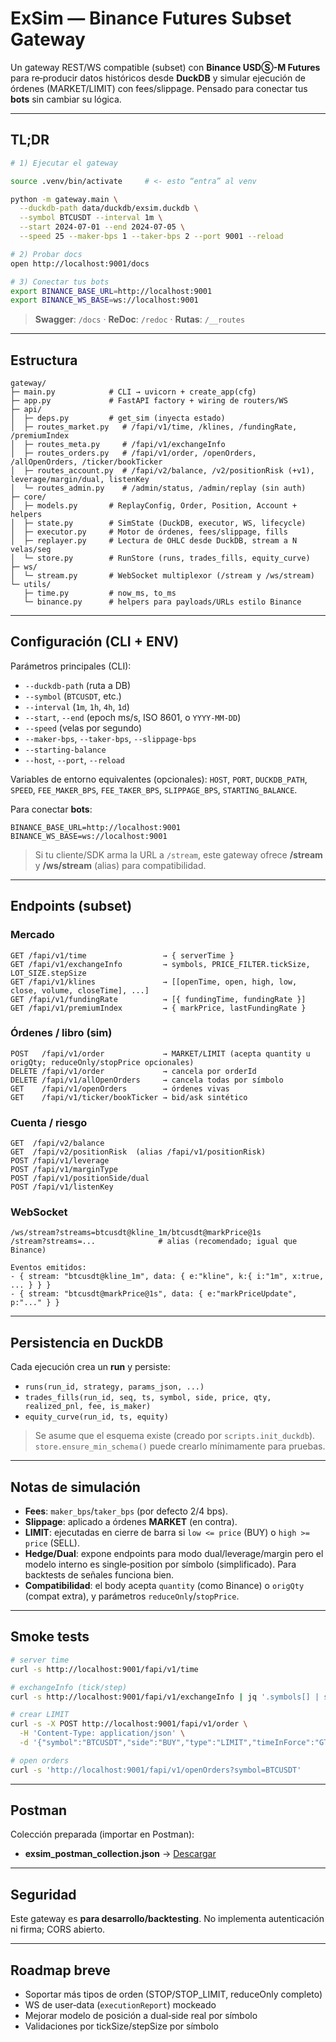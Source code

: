 # ExSim — Binance Futures Subset Gateway

Un gateway REST/WS compatible (subset) con **Binance USDⓈ-M Futures** para re‑producir datos históricos desde **DuckDB** y simular ejecución de órdenes (MARKET/LIMIT) con fees/slippage. Pensado para conectar tus **bots** sin cambiar su lógica.

---

## TL;DR

```bash
# 1) Ejecutar el gateway

source .venv/bin/activate     # <- esto “entra” al venv

python -m gateway.main \
  --duckdb-path data/duckdb/exsim.duckdb \
  --symbol BTCUSDT --interval 1m \
  --start 2024-07-01 --end 2024-07-05 \
  --speed 25 --maker-bps 1 --taker-bps 2 --port 9001 --reload

# 2) Probar docs
open http://localhost:9001/docs

# 3) Conectar tus bots
export BINANCE_BASE_URL=http://localhost:9001
export BINANCE_WS_BASE=ws://localhost:9001
```

> **Swagger**: `/docs` · **ReDoc**: `/redoc` · **Rutas**: `/__routes`

---

## Estructura

```
gateway/
├─ main.py            # CLI → uvicorn + create_app(cfg)
├─ app.py             # FastAPI factory + wiring de routers/WS
├─ api/
│  ├─ deps.py         # get_sim (inyecta estado)
│  ├─ routes_market.py   # /fapi/v1/time, /klines, /fundingRate, /premiumIndex
│  ├─ routes_meta.py     # /fapi/v1/exchangeInfo
│  ├─ routes_orders.py   # /fapi/v1/order, /openOrders, /allOpenOrders, /ticker/bookTicker
│  ├─ routes_account.py  # /fapi/v2/balance, /v2/positionRisk (+v1), leverage/margin/dual, listenKey
│  └─ routes_admin.py    # /admin/status, /admin/replay (sin auth)
├─ core/
│  ├─ models.py       # ReplayConfig, Order, Position, Account + helpers
│  ├─ state.py        # SimState (DuckDB, executor, WS, lifecycle)
│  ├─ executor.py     # Motor de órdenes, fees/slippage, fills
│  ├─ replayer.py     # Lectura de OHLC desde DuckDB, stream a N velas/seg
│  └─ store.py        # RunStore (runs, trades_fills, equity_curve)
├─ ws/
│  └─ stream.py       # WebSocket multiplexor (/stream y /ws/stream)
└─ utils/
   ├─ time.py         # now_ms, to_ms
   └─ binance.py      # helpers para payloads/URLs estilo Binance
```

---

## Configuración (CLI + ENV)

Parámetros principales (CLI):

* `--duckdb-path` (ruta a DB)
* `--symbol` (`BTCUSDT`, etc.)
* `--interval` (`1m`, `1h`, `4h`, `1d`)
* `--start`, `--end` (epoch ms/s, ISO 8601, o `YYYY-MM-DD`)
* `--speed` (velas por segundo)
* `--maker-bps`, `--taker-bps`, `--slippage-bps`
* `--starting-balance`
* `--host`, `--port`, `--reload`

Variables de entorno equivalentes (opcionales): `HOST`, `PORT`, `DUCKDB_PATH`, `SPEED`, `FEE_MAKER_BPS`, `FEE_TAKER_BPS`, `SLIPPAGE_BPS`, `STARTING_BALANCE`.

Para conectar **bots**:

```
BINANCE_BASE_URL=http://localhost:9001
BINANCE_WS_BASE=ws://localhost:9001
```

> Si tu cliente/SDK arma la URL a `/stream`, este gateway ofrece **/stream** y **/ws/stream** (alias) para compatibilidad.

---

## Endpoints (subset)

### Mercado

```
GET /fapi/v1/time                 → { serverTime }
GET /fapi/v1/exchangeInfo         → symbols, PRICE_FILTER.tickSize, LOT_SIZE.stepSize
GET /fapi/v1/klines               → [[openTime, open, high, low, close, volume, closeTime], ...]
GET /fapi/v1/fundingRate          → [{ fundingTime, fundingRate }]
GET /fapi/v1/premiumIndex         → { markPrice, lastFundingRate }
```

### Órdenes / libro (sim)

```
POST   /fapi/v1/order             → MARKET/LIMIT (acepta quantity u origQty; reduceOnly/stopPrice opcionales)
DELETE /fapi/v1/order             → cancela por orderId
DELETE /fapi/v1/allOpenOrders     → cancela todas por símbolo
GET    /fapi/v1/openOrders        → órdenes vivas
GET    /fapi/v1/ticker/bookTicker → bid/ask sintético
```

### Cuenta / riesgo

```
GET  /fapi/v2/balance
GET  /fapi/v2/positionRisk  (alias /fapi/v1/positionRisk)
POST /fapi/v1/leverage
POST /fapi/v1/marginType
POST /fapi/v1/positionSide/dual
POST /fapi/v1/listenKey
```

### WebSocket

```
/ws/stream?streams=btcusdt@kline_1m/btcusdt@markPrice@1s
/stream?streams=...              # alias (recomendado; igual que Binance)

Eventos emitidos:
- { stream: "btcusdt@kline_1m", data: { e:"kline", k:{ i:"1m", x:true, ... } } }
- { stream: "btcusdt@markPrice@1s", data: { e:"markPriceUpdate", p:"..." } }
```

---

## Persistencia en DuckDB

Cada ejecución crea un **run** y persiste:

* `runs(run_id, strategy, params_json, ...)`
* `trades_fills(run_id, seq, ts, symbol, side, price, qty, realized_pnl, fee, is_maker)`
* `equity_curve(run_id, ts, equity)`

> Se asume que el esquema existe (creado por `scripts.init_duckdb`). `store.ensure_min_schema()` puede crearlo mínimamente para pruebas.

---

## Notas de simulación

* **Fees**: `maker_bps`/`taker_bps` (por defecto 2/4 bps).
* **Slippage**: aplicado a órdenes **MARKET** (en contra).
* **LIMIT**: ejecutadas en cierre de barra si `low <= price` (BUY) o `high >= price` (SELL).
* **Hedge/Dual**: expone endpoints para modo dual/leverage/margin pero el modelo interno es single‑position por símbolo (simplificado). Para backtests de señales funciona bien.
* **Compatibilidad**: el body acepta `quantity` (como Binance) o `origQty` (compat extra), y parámetros `reduceOnly`/`stopPrice`.

---

## Smoke tests

```bash
# server time
curl -s http://localhost:9001/fapi/v1/time

# exchangeInfo (tick/step)
curl -s http://localhost:9001/fapi/v1/exchangeInfo | jq '.symbols[] | select(.symbol=="BTCUSDT")'

# crear LIMIT
curl -s -X POST http://localhost:9001/fapi/v1/order \
  -H 'Content-Type: application/json' \
  -d '{"symbol":"BTCUSDT","side":"BUY","type":"LIMIT","timeInForce":"GTC","quantity":"0.001","price":"50000","newClientOrderId":"readme-limit"}'

# open orders
curl -s 'http://localhost:9001/fapi/v1/openOrders?symbol=BTCUSDT'
```

---

## Postman

Colección preparada (importar en Postman):

* **exsim\_postman\_collection.json** → [Descargar](sandbox:/mnt/data/exsim_postman_collection.json)

---

## Seguridad

Este gateway es **para desarrollo/backtesting**. No implementa autenticación ni firma; CORS abierto.

---

## Roadmap breve

* Soportar más tipos de orden (STOP/STOP\_LIMIT, reduceOnly completo)
* WS de user‑data (`executionReport`) mockeado
* Mejorar modelo de posición a dual‑side real por símbolo
* Validaciones por tickSize/stepSize por símbolo
